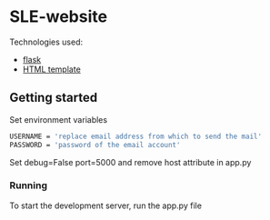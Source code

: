 # SLE-website



 Technologies used:
 * [flask](https://flask.palletsprojects.com/en/2.0.x/)
 * [HTML template](https://www.free-css.com/)

 ## Getting started


 Set environment variables
 ```bash
 USERNAME = 'replace email address from which to send the mail'
 PASSWORD = 'password of the email account'
 ```
 Set debug=False port=5000 and remove host attribute in app.py
 
 ### Running

 To start the development server, run the app.py file


